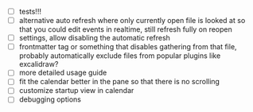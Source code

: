 - [ ] tests!!!
- [ ] alternative auto refresh where only currently open file is looked at so that you could edit events in realtime, still refresh fully on reopen
- [ ] settings, allow disabling the automatic refresh
- [ ] frontmatter tag or something that disables gathering from that file, probably automatically exclude files from popular plugins like excalidraw?
- [ ] more detailed usage guide
- [ ] fit the calendar better in the pane so that there is no scrolling
- [ ] customize startup view in calendar
- [ ] debugging options
